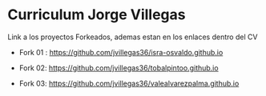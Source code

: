 # Curriculum Jorge Villegas

<p>
  Link a los proyectos Forkeados, ademas estan en los enlaces dentro del CV 
</p>

- Fork 01 : https://github.com/jvillegas36/isra-osvaldo.github.io

- Fork 02: https://github.com/jvillegas36/tobalpintoo.github.io

- Fork 03: https://github.com/jvillegas36/valealvarezpalma.github.io
